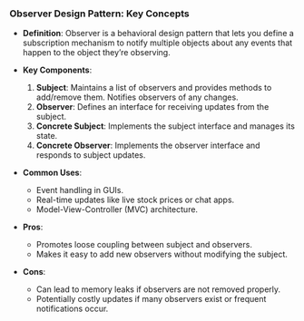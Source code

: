 ### Observer Design Pattern: Key Concepts

- **Definition**: Observer is a behavioral design pattern that lets you define a subscription mechanism to notify multiple objects about any events that happen to the object they’re observing.

- **Key Components**:
  1. **Subject**: Maintains a list of observers and provides methods to add/remove them. Notifies observers of any changes.
  2. **Observer**: Defines an interface for receiving updates from the subject.
  3. **Concrete Subject**: Implements the subject interface and manages its state.
  4. **Concrete Observer**: Implements the observer interface and responds to subject updates.

- **Common Uses**: 
  - Event handling in GUIs.
  - Real-time updates like live stock prices or chat apps.
  - Model-View-Controller (MVC) architecture.

- **Pros**:
  - Promotes loose coupling between subject and observers.
  - Makes it easy to add new observers without modifying the subject.

- **Cons**:
  - Can lead to memory leaks if observers are not removed properly.
  - Potentially costly updates if many observers exist or frequent notifications occur. 
